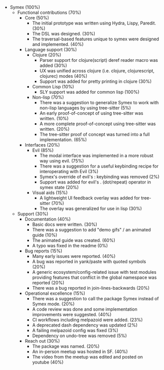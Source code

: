 * Symex (100%)
	* Functional contributions (70%)
		* Core (50%)
			* The initial prototype was written using Hydra, Lispy, Paredit. (30%)
			* The DSL was designed. (30%)
			* The traversal-based features unique to symex were designed and implemented. (40%)
		* Language support (30%)
			* Clojure (20%)
				* Parser support for clojure(script) deref reader macro was added (30%)
				* UX was unified across clojure (i.e. clojure, clojurescript, clojurec) modes (40%)
				* Support was added for pretty printing in clojure (30%)
			* Common Lisp (10%)
				* SLY support was added for common lisp (100%)
			* Non-lisp (70%)
				* There was a suggestion to generalize Symex to work with non-lisp languages by using tree-sitter (5%)
				* An early proof-of-concept of using tree-sitter was written. (10%)
				* A more complete proof-of-concept using tree-sitter was written. (20%)
				* The tree-sitter proof of concept was turned into a full implementation. (65%)
		* Interfaces (20%)
			* Evil (85%)
				* The modal interface was implemented in a more robust way using evil. (75%)
				* There was a suggestion for a useful keybinding recipe for interoperating with Evil (3%)
				* Symex's override of evil's : keybinding was removed (2%)
				* Support was added for evil's . (dot/repeat) operator in symex state (20%)
			* Visual aids (15%)
				* A lightweight UI feedback overlay was added for tree-sitter (70%)
				* The overlay was generalized for use in lisp (30%)
	* Support (30%)
		* Documentation (40%)
			* Basic docs were written. (30%)
			* There was a suggestion to add "demo gifs" / an animated guide (10%)
			* The animated guide was created. (60%)
			* A typo was fixed in the readme (0%)
		* Bug reports (15%)
			* Many early issues were reported. (40%)
			* A bug was reported in yank/paste with quoted symbols (20%)
			* A generic ecosystem/config-related issue with test modules providing features that conflict in the global namespace was reported (20%)
			* There was a bug reported in join-lines-backwards (20%)
		* Operational excellence (15%)
			* There was a suggestion to call the package Symex instead of Symex mode. (20%)
			* A code review was done and some implementation improvements were suggested. (40%)
			* CI workflows including melpazoid were added. (23%)
			* A deprecated dash dependency was updated (2%)
			* A failing melpazoid config was fixed  (3%)
			* Dependency on undo-tree was removed  (5%)
		* Reach out (30%)
			* The package was named. (20%)
			* An in-person meetup was hosted in SF. (40%)
			* The video from the meetup was edited and posted on youtube (40%)
